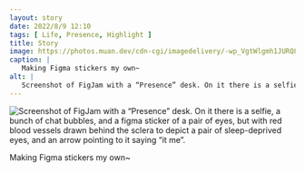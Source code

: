 ```yaml
---
layout: story
date: 2022/8/9 12:10
tags: [ Life, Presence, Highlight ]
title: Story
image: https://photos.muan.dev/cdn-cgi/imagedelivery/-wp_VgtWlgmh1JURQ8t1mg/04d9c79f-496c-4b9e-8c36-996dc6930d00/public
caption: |
   Making Figma stickers my own~
alt: |
   Screenshot of FigJam with a “Presence” desk. On it there is a selfie, a bunch of chat bubbles, and a figma sticker of a pair of eyes, but with red blood vessels drawn behind the sclera to depict a pair of sleep-deprived eyes, and an arrow pointing to it saying “it me”.
---
```


![Screenshot of FigJam with a “Presence” desk. On it there is a selfie, a bunch of chat bubbles, and a figma sticker of a pair of eyes, but with red blood vessels drawn behind the sclera to depict a pair of sleep-deprived eyes, and an arrow pointing to it saying “it me”.](https://photos.muan.dev/cdn-cgi/imagedelivery/-wp_VgtWlgmh1JURQ8t1mg/04d9c79f-496c-4b9e-8c36-996dc6930d00/public)

Making Figma stickers my own~
